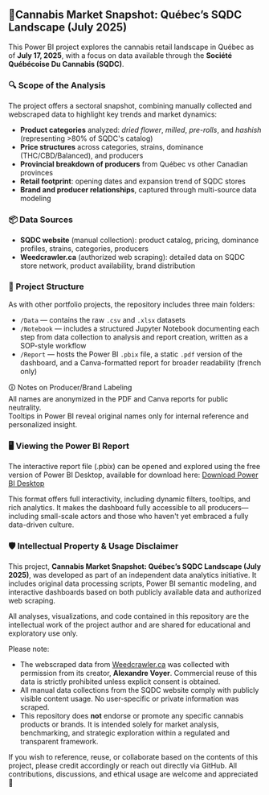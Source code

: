 ##  🌿Cannabis Market Snapshot: Québec’s SQDC Landscape (July 2025)

This Power BI project explores the cannabis retail landscape in Québec as of **July 17, 2025**, with a focus on data available through the **Société Québécoise Du Cannabis (SQDC)**.

### 🔍 Scope of the Analysis
The project offers a sectoral snapshot, combining manually collected and webscraped data to highlight key trends and market dynamics:
- **Product categories** analyzed: *dried flower*, *milled*, *pre-rolls*, and *hashish* (representing >80% of SQDC's catalog)
- **Price structures** across categories, strains, dominance (THC/CBD/Balanced), and producers
- **Provincial breakdown of producers** from Québec vs other Canadian provinces
- **Retail footprint**: opening dates and expansion trend of SQDC stores
- **Brand and producer relationships**, captured through multi-source data modeling

### 📦 Data Sources
- **SQDC website** (manual collection): product catalog, pricing, dominance profiles, strains, categories, producers
- **Weedcrawler.ca** (authorized web scraping): detailed data on SQDC store network, product availability, brand distribution

### 📁 Project Structure

As with other portfolio projects, the repository includes three main folders:  
- `/Data` — contains the raw `.csv` and `.xlsx` datasets  
- `/Notebook` — includes a structured Jupyter Notebook documenting each step from data collection to analysis and report creation, written as a SOP-style workflow  
- `/Report` — hosts the Power BI `.pbix` file, a static `.pdf` version of the dashboard, and a Canva-formatted report for broader readability (french only)

🛈 Notes on Producer/Brand Labeling  
All names are anonymized in the PDF and Canva reports for public neutrality.  
Tooltips in Power BI reveal original names only for internal reference and personalized insight.

### 🖥️ Viewing the Power BI Report
The interactive report file (.pbix) can be opened and explored using the free version of Power BI Desktop, available for download here: [Download Power BI Desktop](https://www.microsoft.com/en-us/power-platform/products/power-bi/downloads)

This format offers full interactivity, including dynamic filters, tooltips, and rich analytics. It makes the dashboard fully accessible to all producers—including small-scale actors and those who haven't yet embraced a fully data-driven culture.

### 🛡️ Intellectual Property & Usage Disclaimer

This project, **Cannabis Market Snapshot: Québec’s SQDC Landscape (July 2025)**, was developed as part of an independent data analytics initiative. It includes original data processing scripts, Power BI semantic modeling, and interactive dashboards based on both publicly available data and authorized web scraping.

All analyses, visualizations, and code contained in this repository are the intellectual work of the project author and are shared for educational and exploratory use only.

Please note:

- The webscraped data from [Weedcrawler.ca](https://quebec.weedcrawler.ca/) was collected with permission from its creator, **Alexandre Voyer**. Commercial reuse of this data is strictly prohibited unless explicit consent is obtained.
- All manual data collections from the SQDC website comply with publicly visible content usage. No user-specific or private information was scraped.
- This repository does **not** endorse or promote any specific cannabis products or brands. It is intended solely for market analysis, benchmarking, and strategic exploration within a regulated and transparent framework.

If you wish to reference, reuse, or collaborate based on the contents of this project, please credit accordingly or reach out directly via GitHub. All contributions, discussions, and ethical usage are welcome and appreciated 🌿
